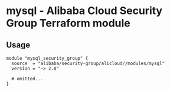 # mysql - Alibaba Cloud Security Group Terraform module

## Usage

```hcl
module "mysql_security_group" {
  source  = "alibaba/security-group/alicloud//modules/mysql"
  version = "~> 2.0"

  # omitted...
}
```

<!-- BEGINNING OF PRE-COMMIT-TERRAFORM DOCS HOOK -->
<!-- END OF PRE-COMMIT-TERRAFORM DOCS HOOK -->
